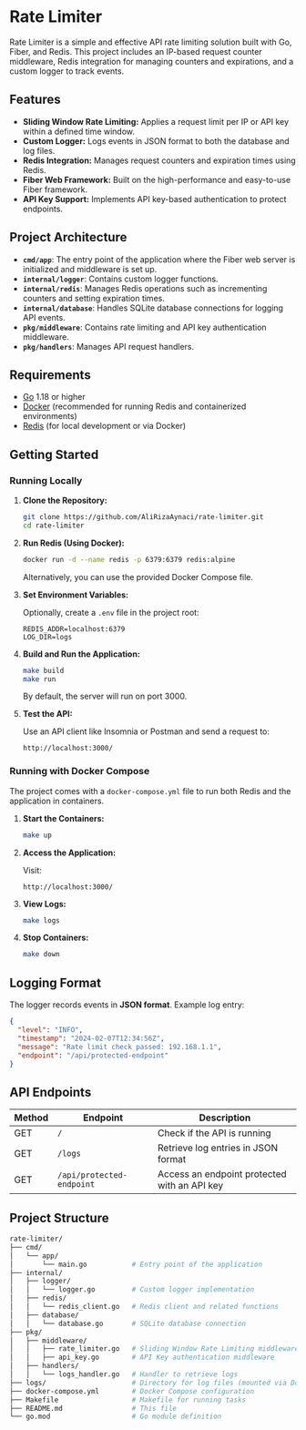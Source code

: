 # Rate Limiter

Rate Limiter is a simple and effective API rate limiting solution built with Go, Fiber, and Redis. This project includes an IP-based request counter middleware, Redis integration for managing counters and expirations, and a custom logger to track events.

## Features

- **Sliding Window Rate Limiting:** Applies a request limit per IP or API key within a defined time window.
- **Custom Logger:** Logs events in JSON format to both the database and log files.
- **Redis Integration:** Manages request counters and expiration times using Redis.
- **Fiber Web Framework:** Built on the high-performance and easy-to-use Fiber framework.
- **API Key Support:** Implements API key-based authentication to protect endpoints.

## Project Architecture

- **`cmd/app`**: The entry point of the application where the Fiber web server is initialized and middleware is set up.
- **`internal/logger`**: Contains custom logger functions.
- **`internal/redis`**: Manages Redis operations such as incrementing counters and setting expiration times.
- **`internal/database`**: Handles SQLite database connections for logging API events.
- **`pkg/middleware`**: Contains rate limiting and API key authentication middleware.
- **`pkg/handlers`**: Manages API request handlers.

## Requirements

- [Go](https://golang.org) 1.18 or higher
- [Docker](https://www.docker.com) (recommended for running Redis and containerized environments)
- [Redis](https://redis.io) (for local development or via Docker)

## Getting Started

### Running Locally

1. **Clone the Repository:**

   ```bash
   git clone https://github.com/AliRizaAynaci/rate-limiter.git
   cd rate-limiter
   ```

2. **Run Redis (Using Docker):**

   ```bash
   docker run -d --name redis -p 6379:6379 redis:alpine
   ```
   Alternatively, you can use the provided Docker Compose file.

3. **Set Environment Variables:**

   Optionally, create a `.env` file in the project root:

   ```dotenv
   REDIS_ADDR=localhost:6379
   LOG_DIR=logs
   ```

4. **Build and Run the Application:**

   ```bash
   make build
   make run
   ```
   By default, the server will run on port 3000.

5. **Test the API:**

   Use an API client like Insomnia or Postman and send a request to:

   ```http
   http://localhost:3000/
   ```

### Running with Docker Compose

The project comes with a `docker-compose.yml` file to run both Redis and the application in containers.

1. **Start the Containers:**

   ```bash
   make up
   ```

2. **Access the Application:**

   Visit:

   ```http
   http://localhost:3000/
   ```

3. **View Logs:**

   ```bash
   make logs
   ```

4. **Stop Containers:**

   ```bash
   make down
   ```

## Logging Format

The logger records events in **JSON format**. Example log entry:

```json
{
  "level": "INFO",
  "timestamp": "2024-02-07T12:34:56Z",
  "message": "Rate limit check passed: 192.168.1.1",
  "endpoint": "/api/protected-endpoint"
}
```

## API Endpoints

| Method | Endpoint | Description |
|--------|---------|-------------|
| GET    | `/` | Check if the API is running |
| GET    | `/logs` | Retrieve log entries in JSON format |
| GET    | `/api/protected-endpoint` | Access an endpoint protected with an API key |

## Project Structure

```bash
rate-limiter/
├── cmd/
│   └── app/
│       └── main.go           # Entry point of the application
├── internal/
│   ├── logger/
│   │   └── logger.go         # Custom logger implementation
│   ├── redis/
│   │   └── redis_client.go   # Redis client and related functions
│   ├── database/
│   │   └── database.go       # SQLite database connection
├── pkg/
│   ├── middleware/
│   │   ├── rate_limiter.go   # Sliding Window Rate Limiting middleware
│   │   ├── api_key.go        # API Key authentication middleware
│   ├── handlers/
│   │   └── logs_handler.go   # Handler to retrieve logs
├── logs/                     # Directory for log files (mounted via Docker Compose)
├── docker-compose.yml        # Docker Compose configuration
├── Makefile                  # Makefile for running tasks
├── README.md                 # This file
└── go.mod                    # Go module definition
```
